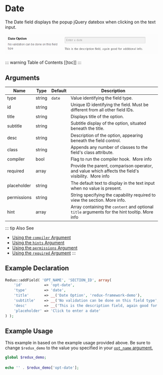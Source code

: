 # Date

The Date field displays the popup jQuery datebox when clicking on the text input.

<span style="display:block;text-align:center">![](./img/date.png)</span>

::: warning Table of Contents
[[toc]]
:::

## Arguments
|Name|Type|Default|Description|
|--- |--- |--- |--- |
|type|string|`date`|Value identifying the field type.|
|id|string||Unique ID identifying the field. Must be different from all other field IDs.|
|title|string||Displays title of the option.|
|subtitle|string||Subtitle display of the option, situated beneath the title.|
|desc|string||Description of the option, appearing beneath the field control.|
|class|string||Appends any number of classes to the field's class attribute.|
|compiler|bool||Flag to run the compiler hook.  More info|
|required|array||Provide the parent, comparison operator, and value which affects the field's visibility.   More info|
|placeholder|string||The default text to display in the text input when no value is present.|
|permissions|string||String specifying the capability required to view the section.   More info.|
|hint|array||Array containing the `content` and optional `title` arguments for the hint tooltip. More info|

::: tip Also See
- [Using the `compiler` Argument](../configuration/arguments/compiler.md)
- [Using the `hints` Argument](../configuration/arguments/hints.md)
- [Using the `permissions` Argument](../configuration/arguments/permissions.md)
- [Using the `required` Argument](../configuration/arguments/required.md)
:::

## Example Declaration
```php
Redux::addField( 'OPT_NAME', 'SECTION_ID', array(
    'id'          => 'opt-date',
    'type'        => 'date',
    'title'       => __('Date Option', 'redux-framework-demo'), 
    'subtitle'    => __('No validation can be done on this field type', 'redux-framework-demo'),
    'desc'        => __('This is the description field, again good for additional info.', 'redux-framework-demo'),
    'placeholder' => 'Click to enter a date'
) );
```

## Example Usage
This example in based on the example usage provided above. Be sure to change `$redux_demo` to the value you specified in your <a title="opt_name" href="/redux-framework/arguments/opt_name/">`opt_name` argument.</a>

```php
global $redux_demo;

echo '' . $redux_demo['opt-date'];
```

